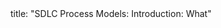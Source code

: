 <frontmatter>
title: "SDLC Process Models: Introduction: What"
</frontmatter>

<include src="index-body.md" boilerplate />
